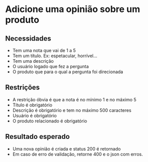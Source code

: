 # Adicione uma opinião sobre um produto

## Necessidades
- Tem uma nota que vai de 1 a 5
- Tem um título. Ex: espetacular, horrível...
- Tem uma descrição
- O usuário logado que fez a pergunta
- O produto que para o qual a pergunta foi direcionada

## Restrições
- A restrição óbvia é que a nota é no mínimo 1 e no máximo 5
- Título é obrigatório
- Descrição é obrigatório e tem no máximo 500 caracteres
- Usuário é obrigatório
- O produto relacionado é obrigatório

## Resultado esperado
- Uma nova opinião é criada e status 200 é retornado
- Em caso de erro de validação, retorne 400 e o json com erros.